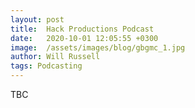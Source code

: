 ```yaml
---
layout: post
title:  Hack Productions Podcast
date:   2020-10-01 12:05:55 +0300
image:  /assets/images/blog/gbgmc_1.jpg
author: Will Russell
tags: Podcasting
---
```


TBC